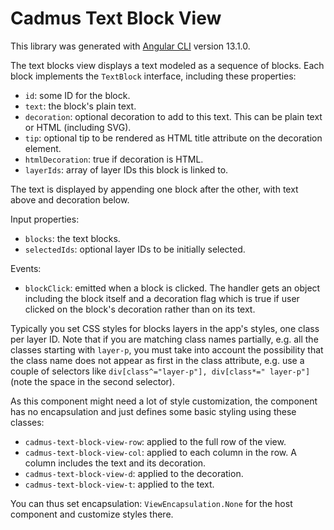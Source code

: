 # Cadmus Text Block View

This library was generated with [Angular CLI](https://github.com/angular/angular-cli) version 13.1.0.

The text blocks view displays a text modeled as a sequence of blocks. Each block implements the `TextBlock` interface, including these properties:

- `id`: some ID for the block.
- `text`: the block's plain text.
- `decoration`: optional decoration to add to this text. This can be plain text or HTML (including SVG).
- `tip`: optional tip to be rendered as HTML title attribute on the decoration element.
- `htmlDecoration`: true if decoration is HTML.
- `layerIds`: array of layer IDs this block is linked to.

The text is displayed by appending one block after the other, with text above and decoration below.

Input properties:

- `blocks`: the text blocks.
- `selectedIds`: optional layer IDs to be initially selected.

Events:

- `blockClick`: emitted when a block is clicked. The handler gets an object including the block itself and a decoration flag which is true if user clicked on the block's decoration rather than on its text.

Typically you set CSS styles for blocks layers in the app's styles, one class per layer ID. Note that if you are matching class names partially, e.g. all the classes starting with `layer-p`, you must take into account the possibility that the class name does not appear as first in the class attribute, e.g. use a couple of selectors like
`div[class^="layer-p"], div[class*=" layer-p"]` (note the space in the second selector).

As this component might need a lot of style customization, the component has no encapsulation and just defines some basic styling using these classes:

- `cadmus-text-block-view-row`: applied to the full row of the view.
- `cadmus-text-block-view-col`: applied to each column in the row. A column includes the text and its decoration.
- `cadmus-text-block-view-d`: applied to the decoration.
- `cadmus-text-block-view-t`: applied to the text.

You can thus set encapsulation: `ViewEncapsulation.None` for the host component and customize styles there.
